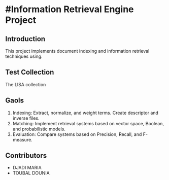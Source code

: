 #Information Retrieval Engine Project
==========================================


## Introduction
This project implements document indexing and information retrieval techniques using.

## Test Collection
The LISA collection

## Gaols
1. Indexing: Extract, normalize, and weight terms. Create descriptor and inverse files.
2. Matching: Implement retrieval systems based on vector space, Boolean, and probabilistic models.
3. Evaluation: Compare systems based on Precision, Recall, and F-measure.

## Contributors
- DJADI MARIA
- TOUBAL DOUNIA
